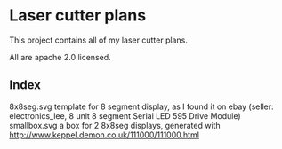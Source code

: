 Laser cutter plans
===================

This project contains all of my laser cutter plans.

All are apache 2.0 licensed.

Index
-----

8x8seg.svg 	template for 8 segment display, as I found it on ebay (seller: electronics_lee, 8 unit 8 segment Serial LED 595 Drive Module)
smallbox.svg	a box for 2 8x8seg displays, generated with http://www.keppel.demon.co.uk/111000/111000.html

